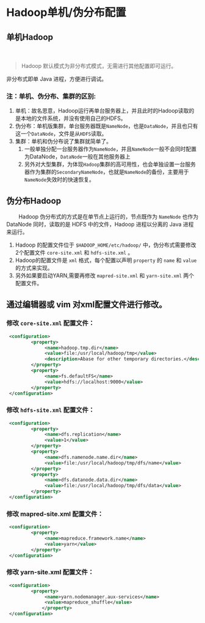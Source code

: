 # Hadoop单机/伪分布配置

## 单机Hadoop
　　
> Hadoop 默认模式为非分布式模式，无需进行其他配置即可运行。

非分布式即单 Java 进程，方便进行调试。

### 注：单机、伪分布、集群的区别:

 1. 单机：故名思意，Hadoop运行再单台服务器上，并且此时的Hadoop读取的是本地的文件系统，并没有使用自己的HDFS。
 2. 伪分布：单机版集群，单台服务器既是`NameNode`，也是`DataNode`，并且也只有这一个`DataNode`，文件是从`HDFS`读取。
 3. 集群：单机和伪分布说了集群就简单了。
    1. 一般单独分配一台服务器作为`NameNode`，并且`NameNode`一般不会同时配置为DataNode，`DataNode`一般在其他服务器上
    2. 另外对大型集群，为体现`Hadoop`集群的高可用性，也会单独设置一台服务器作为集群的`SecondaryNameNode`，也就是`NameNode`的备份，主要用于`NameNode`失效时的快速恢复。

## 伪分布Hadoop
　　
 Hadoop 伪分布式的方式是在单节点上运行的，节点既作为 `NameNode` 也作为 DataNode
 同时，读取的是 HDFS 中的文件，Hadoop 进程以分离的 Java 进程来运行。

1. Hadoop 的配置文件位于 `$HADOOP_HOME/etc/hadoop/` 中，伪分布式需要修改2个配置文件 `core-site.xml` 和 `hdfs-site.xml` 。
2. Hadoop的配置文件是 `xml` 格式，每个配置以声明 `property` 的 `name` 和 `value` 的方式来实现。
3. 另外如果要启动YARN,需要再修改 `mapred-site.xml` 和 `yarn-site.xml` 两个配置文件。

## 通过编辑器或 vim 对xml配置文件进行修改。

### 修改 `core-site.xml` 配置文件：

```xml
 <configuration>
         <property>
              <name>hadoop.tmp.dir</name>
              <value>file:/usr/local/hadoop/tmp</value>
              <description>Abase for other temporary directories.</description>
         </property>
         <property>
              <name>fs.defaultFS</name>
              <value>hdfs://localhost:9000</value>
         </property>
 </configuration>
```

### 修改 `hdfs-site.xml`  配置文件：

```xml
 <configuration>
         <property>
              <name>dfs.replication</name>
              <value>1</value>
         </property>
         <property>
              <name>dfs.namenode.name.dir</name>
              <value>file:/usr/local/hadoop/tmp/dfs/name</value>
         </property>
         <property>
              <name>dfs.datanode.data.dir</name>
              <value>file:/usr/local/hadoop/tmp/dfs/data</value>
         </property>
 </configuration>
```

### 修改 mapred-site.xml 配置文件：

```xml
 <configuration>
         <property>
              <name>mapreduce.framework.name</name>
              <value>yarn</value>
         </property>
 </configuration>
```

### 修改 yarn-site.xml 配置文件：

```xml
 <configuration>
         <property>
              <name>yarn.nodemanager.aux-services</name>
              <value>mapreduce_shuffle</value>
             </property>
 </configuration>
```
